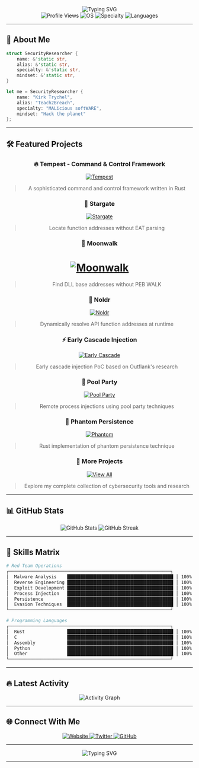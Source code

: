 <div align="center">
<img src="https://readme-typing-svg.herokuapp.com?font=Fira+Code&weight=500&size=28&pause=1000&color=FF0000&center=true&vCenter=true&width=600&height=100&lines=Teach2Breach;%F0%9F%94%AB%20MALicious%20softWARE%20%F0%9F%94%AB;%F0%9F%92%BB%20Malware%20Dev%20%7C%20Red%20Team%20%F0%9F%92%BB" alt="Typing SVG" />
</div>

<div align="center">
  <img src="https://komarev.com/ghpvc/?username=Teach2Breach&style=flat-square&color=00ff41&label=PROFILE+VIEWS" alt="Profile Views" />
  <img src="https://img.shields.io/badge/OS-Windows%20%7C%20Linux%20%7C%20macOS-00ff41?style=flat-square&logo=windows&logoColor=white" alt="OS" />
  <img src="https://img.shields.io/badge/Specialty-Mal%20Dev%20&&%20Red%20Team-ff0000?style=flat-square&logo=security&logoColor=white" alt="Specialty" />
 <img src="https://img.shields.io/badge/Language-Rust%20%7C%20C%20%7C%20Assembly-00ff41?style=flat-square&logo=rust&logoColor=white" alt="Languages" />
</div>

---

## 🎯 **About Me**

```rust
struct SecurityResearcher {
    name: &'static str,
    alias: &'static str,
    specialty: &'static str,
    mindset: &'static str,
}

let me = SecurityResearcher {
    name: "Kirk Trychel",
    alias: "Teach2Breach",
    specialty: "MALicious softWARE",
    mindset: "Hack the planet"
};
```

---

## 🛠️ **Featured Projects**

<div align="center">

### 🔥 **Tempest** - Command & Control Framework
[![Tempest](https://img.shields.io/badge/Tempest-361%20stars-00ff41?style=for-the-badge&logo=rust&logoColor=white)](https://github.com/Teach2Breach/Tempest)
> A sophisticated command and control framework written in Rust

### 🌌 **Stargate** 
[![Stargate](https://img.shields.io/badge/Stargate-84%20stars-00ff41?style=for-the-badge&logo=rust&logoColor=white)](https://github.com/Teach2Breach/stargate)
> Locate function addresses without EAT parsing

### 🌙 **Moonwalk**
[![Moonwalk](https://img.shields.io/badge/Moonwalk-141%20stars-00ff41?style=for-the-badge&logo=rust&logoColor=white)](https://github.com/Teach2Breach/moonwalk)
=======
> Find DLL base addresses without PEB WALK

### 🔧 **Noldr**
[![Noldr](https://img.shields.io/badge/Noldr-68%20stars-00ff41?style=for-the-badge&logo=rust&logoColor=white)](https://github.com/Teach2Breach/noldr)
> Dynamically resolve API function addresses at runtime

### ⚡ **Early Cascade Injection**
[![Early Cascade](https://img.shields.io/badge/Early%20Cascade-60%20stars-00ff41?style=for-the-badge&logo=rust&logoColor=white)](https://github.com/Teach2Breach/early_cascade_inj_rs)
> Early cascade injection PoC based on Outflank's research

### 🎉 **Pool Party**
[![Pool Party](https://img.shields.io/badge/Pool%20Party-66%20stars-00ff41?style=for-the-badge&logo=rust&logoColor=white)](https://github.com/Teach2Breach/pool_party_rs)
> Remote process injections using pool party techniques

### 👻 **Phantom Persistence**
[![Phantom](https://img.shields.io/badge/Phantom%20Persistence-54%20stars-00ff41?style=for-the-badge&logo=rust&logoColor=white)](https://github.com/Teach2Breach/phantom_persist_rs)
> Rust implementation of phantom persistence technique

### 🚀 **More Projects**
[![View All](https://img.shields.io/badge/View%20All%20Repositories-123%20repos-00ff41?style=for-the-badge&logo=github&logoColor=white)](https://github.com/Teach2Breach?tab=repositories&q=&type=source&language=&sort=)
> Explore my complete collection of cybersecurity tools and research

</div>

---

## 📊 **GitHub Stats**

<div align="center">
  <img src="https://github-readme-stats.vercel.app/api?username=Teach2Breach&show_icons=true&theme=dark&bg_color=0d1117&text_color=00ff41&icon_color=00ff41&title_color=00ff41&hide_border=true" alt="GitHub Stats" />
  <img src="https://github-readme-streak-stats.herokuapp.com/?user=Teach2Breach&theme=dark&background=0d1117&stroke=00ff41&ring=00ff41&fire=00ff41&currStreakNum=00ff41&sideNums=00ff41&currStreakLabel=00ff41&sideLabels=00ff41&dates=00ff41&hide_border=true" alt="GitHub Streak" />
</div>

---

## 🎯 **Skills Matrix**

```bash
# Red Team Operations
┌─────────────────────────────────────────────────────────────┐
│  Malware Analysis    ████████████████████████████████████████ │ 100%
│  Reverse Engineering ████████████████████████████████████████ │ 100%
│  Exploit Development ████████████████████████████████████████ │ 100%
│  Process Injection   ████████████████████████████████████████ │ 100%
│  Persistence         ████████████████████████████████████████ │ 100%
│  Evasion Techniques  ████████████████████████████████████████ │ 100%
└─────────────────────────────────────────────────────────────┘

# Programming Languages
┌─────────────────────────────────────────────────────────────┐
│  Rust                ████████████████████████████████████████ │ 100%
│  C                   ████████████████████████████████████████ │ 100%
│  Assembly            ████████████████████████████████████████ │ 100%
│  Python              ████████████████████████████████████████ │ 100%
│  Other               ████████████████████████████████████████ │ 100%
└─────────────────────────────────────────────────────────────┘
```

---

## 🔥 **Latest Activity**

<div align="center">
  <img src="https://github-readme-activity-graph.vercel.app/graph?username=Teach2Breach&theme=react-dark&bg_color=0d1117&color=00ff41&line=00ff41&point=00ff41&area=true&hide_border=true" alt="Activity Graph" />
</div>

---

## 🌐 **Connect With Me**

<div align="center">
  <a href="https://teach2breach.io" target="_blank">
    <img src="https://img.shields.io/badge/Website-teach2breach.io-00ff41?style=for-the-badge&logo=internet-explorer&logoColor=white" alt="Website" />
  </a>
  <a href="https://twitter.com/teach2breach" target="_blank">
    <img src="https://img.shields.io/badge/Twitter-@teach2breach-00ff41?style=for-the-badge&logo=twitter&logoColor=white" alt="Twitter" />
  </a>
  <a href="https://github.com/Teach2Breach" target="_blank">
    <img src="https://img.shields.io/badge/GitHub-Teach2Breach-00ff41?style=for-the-badge&logo=github&logoColor=white" alt="GitHub" />
  </a>
</div>

---

<div align="center">
  <img src="https://readme-typing-svg.herokuapp.com?font=Fira+Code&weight=500&size=20&pause=1000&color=00FF41&center=true&vCenter=true&width=600&height=50&lines=Thanks%20for%20visiting!%20%F0%9F%94%AB;Keep%20learning%2C%20keep%20breaking%20things%20%F0%9F%92%BB" alt="Typing SVG" />
</div>

---
